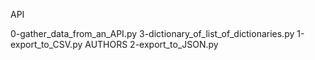 API

0-gather_data_from_an_API.py  3-dictionary_of_list_of_dictionaries.py
1-export_to_CSV.py            AUTHORS
2-export_to_JSON.py
